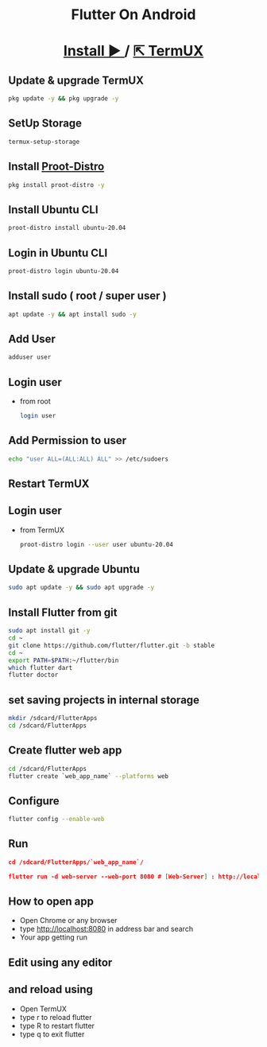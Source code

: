 <h1 align=center>Flutter On Android</h1>
<h1 align=center> 
  <a href=https://play.google.com/store/apps/details?id=com.termux>
    Install ►
  </a>
  /
  <a href=https://f-droid.org/packages/com.termux>
    ⇱ TermUX
  </a>
</h1>

## Update & upgrade TermUX
```bash
pkg update -y && pkg upgrade -y
```
## SetUp Storage
```bash
termux-setup-storage
```
## Install [Proot-Distro](https://github.com/termux/proot-distro)
```bash
pkg install proot-distro -y
```
## Install Ubuntu CLI 
```bash
proot-distro install ubuntu-20.04
```
## Login in Ubuntu CLI
```bash
proot-distro login ubuntu-20.04
```
## Install sudo ( root / super user )
```bash
apt update -y && apt install sudo -y
```
## Add User
```bash
adduser user
```
## Login user
+ from root 
  ```bash
  login user
  ```
## Add Permission to user
```bash
echo "user ALL=(ALL:ALL) ALL" >> /etc/sudoers
```
## Restart TermUX

## Login user
+ from TermUX 
  
  ```bash
  proot-distro login --user user ubuntu-20.04
  ```
## Update & upgrade Ubuntu
```bash
sudo apt update -y && sudo apt upgrade -y
```
## Install Flutter from git
```bash
sudo apt install git -y
cd ~
git clone https://github.com/flutter/flutter.git -b stable
cd ~
export PATH=$PATH:~/flutter/bin
which flutter dart
flutter doctor
```
## set saving projects in internal storage 
```bash
mkdir /sdcard/FlutterApps
cd /sdcard/FlutterApps
```
## Create flutter web app
```bash
cd /sdcard/FlutterApps
flutter create `web_app_name` --platforms web
```
## Configure
```bash
flutter config --enable-web
```
## Run
```json
cd /sdcard/FlutterApps/`web_app_name`/

flutter run -d web-server --web-port 8080 # [Web-Server] : http://localhost:8080
```
## How to open app
+ Open Chrome or any browser
+ type [http://localhost:8080](http://localhost:8080) in address bar and search
+ Your app getting run 

## Edit using any editor 
## and reload using 
+ Open TermUX
+ type r to reload flutter
+ type R to restart flutter
+ type q to exit flutter



